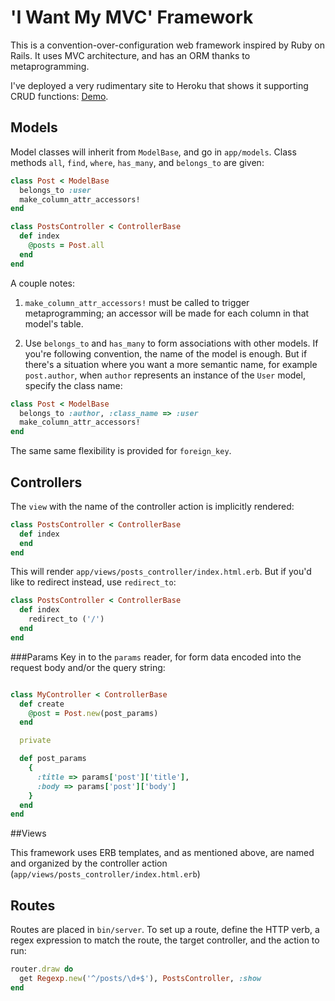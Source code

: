 # 'I Want My MVC' Framework
This is a convention-over-configuration web framework inspired by Ruby on Rails. It uses MVC architecture, and has an ORM thanks to metaprogramming.

I've deployed a very rudimentary site to Heroku that shows it supporting CRUD functions: [Demo](https://i-want-my-mvc.herokuapp.com).

## Models

Model classes will inherit from `ModelBase`, and go in `app/models`. Class methods `all`, `find`, `where`, `has_many`, and `belongs_to` are given:

```ruby
class Post < ModelBase
  belongs_to :user
  make_column_attr_accessors!
end

class PostsController < ControllerBase
  def index
    @posts = Post.all
  end
end
```

A couple notes: 

1. `make_column_attr_accessors!` must be called to trigger metaprogramming; an accessor will be made for each column in that model's table.

2. Use `belongs_to` and `has_many` to form associations with other models. If you're following convention, the name of the model is enough. But if there's a situation where you want a more semantic name, for example `post.author`, when `author` represents an instance of the `User` model, specify the class name:

```ruby
class Post < ModelBase
  belongs_to :author, :class_name => :user
  make_column_attr_accessors!
end
```

The same same flexibility is provided for `foreign_key`.

## Controllers

The `view` with the name of the controller action is implicitly rendered:


```ruby
class PostsController < ControllerBase
  def index
  end
end
```
This will render `app/views/posts_controller/index.html.erb`. But if you'd like to redirect instead, use `redirect_to`:

```ruby
class PostsController < ControllerBase
  def index
    redirect_to ('/')
  end
end
```

###Params
Key in to the `params` reader, for form data encoded into the request body and/or the query string:
```ruby

class MyController < ControllerBase
  def create
    @post = Post.new(post_params)
  end

  private

  def post_params
    {
      :title => params['post']['title'],
      :body => params['post']['body']
    }
  end
end
```

##Views

This framework uses ERB templates, and as mentioned above, are named and organized by the controller action (`app/views/posts_controller/index.html.erb`)


## Routes

Routes are placed in `bin/server`. To set up a route, define the HTTP verb, a regex expression to match the route, the target controller, and the action to run:

```ruby
router.draw do
  get Regexp.new('^/posts/\d+$'), PostsController, :show
end
```